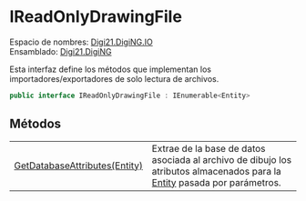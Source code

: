 # IReadOnlyDrawingFile

Espacio de nombres: [Digi21.DigiNG.IO](../)  
Ensamblado: [Digi21.DigiNG](../../)

Esta interfaz define los métodos que implementan los importadores/exportadores de solo lectura de archivos.

```csharp
public interface IReadOnlyDrawingFile : IEnumerable<Entity>
```

## Métodos

|  |  |
| :--- | :--- |
| [GetDatabaseAttributes\(Entity\)](metodos/getdatabaseattributes.md) | Extrae de la base de datos asociada al archivo de dibujo los atributos almacenados para la [Entity](../../digi21.diging.entities/entity/) pasada por parámetros. |

